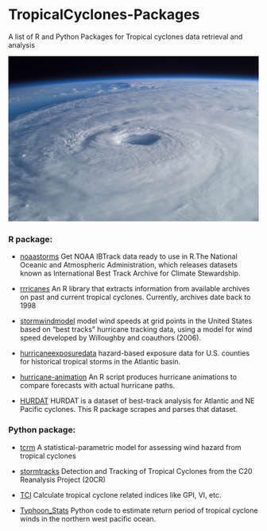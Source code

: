 # TropicalCyclones-Packages
A list of R and Python Packages for Tropical cyclones data retrieval and analysis

![Credit Wikipedia](img/tc.jpg)

### R package:

* [noaastorms](https://github.com/basilesimon/noaastorms)
Get NOAA IBTrack data ready to use in R.The National Oceanic and Atmospheric Administration, which releases datasets known as International Best Track Archive for Climate Stewardship.


* [rrricanes](https://github.com/ropensci/rrricanes)
An R library that extracts information from available archives on past and current tropical cyclones. Currently, archives date back to 1998


* [stormwindmodel](https://github.com/geanders/stormwindmodel)
model wind speeds at grid points in the United States based on “best tracks” hurricane tracking data, using a model for wind speed developed by Willoughby and coauthors (2006).


* [hurricaneexposuredata](https://github.com/geanders/hurricaneexposuredata)
hazard-based exposure data for U.S. counties for historical tropical storms in the Atlantic basin. 

* [hurricane-animation](https://github.com/savagedata/hurricane-animation)
An R script produces hurricane animations to compare forecasts with actual hurricane paths.

* [HURDAT](https://github.com/timtrice/HURDAT)
HURDAT is a dataset of best-track analysis for Atlantic and NE Pacific cyclones. This R package scrapes and parses that dataset.

### Python package:

* [tcrm](https://github.com/GeoscienceAustralia/tcrm)
A statistical-parametric model for assessing wind hazard from tropical cyclones


* [stormtracks](https://github.com/markmuetz/stormtracks)
Detection and Tracking of Tropical Cyclones from the C20 Reanalysis Project (20CR)


* [TCI](https://github.com/wy2136/TCI)
Calculate tropical cyclone related indices like GPI, VI, etc.


* [Typhoon_Stats](https://github.com/iamjorob/Typhoon_Stats)
Python code to estimate return period of tropical cyclone winds in the northern west pacific ocean.




